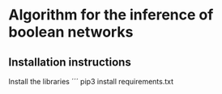 # Algorithm for the inference of boolean networks

## Installation instructions
Install the libraries
´´´
pip3 install requirements.txt
```